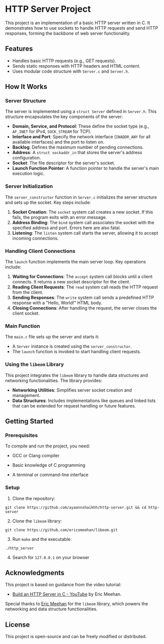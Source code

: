 # HTTP Server Project

This project is an implementation of a basic HTTP server written in C. It demonstrates how to use sockets to handle HTTP requests and send HTTP responses, forming the backbone of web server functionality.

## Features
- Handles basic HTTP requests (e.g., GET requests).
- Sends static responses with HTTP headers and HTML content.
- Uses modular code structure with `Server.c` and `Server.h`.

## How It Works
### Server Structure
The server is implemented using a `struct Server` defined in `Server.h`. This structure encapsulates the key components of the server:
- **Domain, Service, and Protocol**: These define the socket type (e.g., `AF_INET` for IPv4, `SOCK_STREAM` for TCP).
- **Interface and Port**: Specify the network interface (`INADDR_ANY` for all available interfaces) and the port to listen on.
- **Backlog**: Defines the maximum number of pending connections.
- **Address**: A `struct sockaddr_in` that stores the server's address configuration.
- **Socket**: The file descriptor for the server's socket.
- **Launch Function Pointer**: A function pointer to handle the server's main execution logic.

### Server Initialization
The `server_constructor` function in `Server.c` initializes the server structure and sets up the socket. Key steps include:
1. **Socket Creation**: The `socket` system call creates a new socket. If this fails, the program exits with an error message.
2. **Address Binding**: The `bind` system call associates the socket with the specified address and port. Errors here are also fatal.
3. **Listening**: The `listen` system call starts the server, allowing it to accept incoming connections.

### Handling Client Connections
The `launch` function implements the main server loop. Key operations include:
1. **Waiting for Connections**: The `accept` system call blocks until a client connects. It returns a new socket descriptor for the client.
2. **Reading Client Requests**: The `read` system call reads the HTTP request from the client.
3. **Sending Responses**: The `write` system call sends a predefined HTTP response with a "Hello, World!" HTML body.
4. **Closing Connections**: After handling the request, the server closes the client socket.

### Main Function
The `main.c` file sets up the server and starts it:
- A `Server` instance is created using the `server_constructor`.
- The `launch` function is invoked to start handling client requests.

### Using the `libeom` Library
This project integrates the `libeom` library to handle data structures and networking functionalities. The library provides:
- **Networking Utilities**: Simplifies server socket creation and management.
- **Data Structures**: Includes implementations like queues and linked lists that can be extended for request handling or future features.

## Getting Started
### Prerequisites
To compile and run the project, you need:

- GCC or Clang compiler

- Basic knowledge of C programming

- A terminal or command-line interface

### Setup
1. Clone the repository:
```
git clone https://github.com/ayaannshaikhh/http-server.git && cd http-server
```
2. Clone the `libeom` library:
```
git clone https://github.com/ericomeehan/libeom.git
```
3. Run `make` and the executable:
```
./http_server
```
4. Search for `127.0.0.1` on your browser

## Acknowledgments

This project is based on guidance from the video tutorial:

- [Build an HTTP Server in C - YouTube](https://www.youtube.com/watch?v=gk6NL1pZi1M) by Eric Meehan.

Special thanks to [Eric Meehan](https://github.com/ericomeehan) for the `libeom` library, which powers the networking and data structure functionalities.

## License

This project is open-source and can be freely modified or distributed.